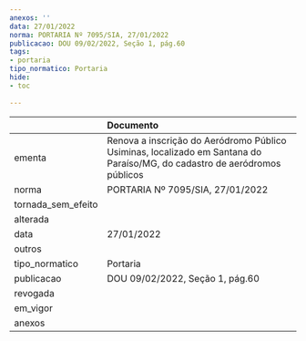 ```yaml
---
anexos: ''
data: 27/01/2022
norma: PORTARIA Nº 7095/SIA, 27/01/2022
publicacao: DOU 09/02/2022, Seção 1, pág.60
tags:
- portaria
tipo_normatico: Portaria
hide: 
- toc 
 
---
```


|                    | Documento                                                                                                                 |
|:-------------------|:--------------------------------------------------------------------------------------------------------------------------|
| ementa             | Renova a inscrição do Aeródromo Público Usiminas, localizado em Santana do Paraíso/MG, do cadastro de aeródromos públicos |
| norma              | PORTARIA Nº 7095/SIA, 27/01/2022                                                                                          |
| tornada_sem_efeito |                                                                                                                           |
| alterada           |                                                                                                                           |
| data               | 27/01/2022                                                                                                                |
| outros             |                                                                                                                           |
| tipo_normatico     | Portaria                                                                                                                  |
| publicacao         | DOU 09/02/2022, Seção 1, pág.60                                                                                           |
| revogada           |                                                                                                                           |
| em_vigor           |                                                                                                                           |
| anexos             |                                                                                                                           |